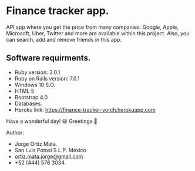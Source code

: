 # Finance tracker app.

API app where you get the price from many companies. 
Google, Apple, Microsoft, Uber, Twitter and more
are available within this project.
Also, you can search, add and remove friends in this app.

## Software requirments.

* Ruby version: 3.0.1 
* Ruby on Rails version: 7.0.1
* Windows 10 S.O.
* HTML 5
* Bootstrap 4.0
* Databases.
* Heroku link: https://finance-tracker-yorch.herokuapp.com

Have a wonderful day! :smiley:
Greetings :love_you_gesture:

Author:

* Jorge Ortiz Mata.
* San Luis Potosí S.L.P. México
* ortiz.mata.jorge@gmail.com
* +52 (444) 576 3034.
